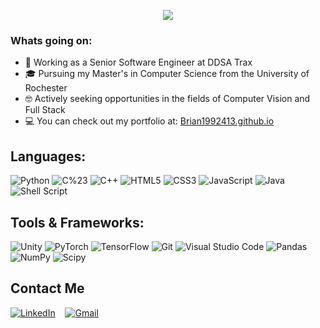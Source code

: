 <p align="center">
  <img src="https://readme-typing-svg.herokuapp.com?color=0d8eceF&size=30&center=true&vCenter=true&width=600&height=70&lines=Hi,+I'm+Brian+Vanzetten+🤗;Seinor+Computer+Vision+Engineer+🤭;Senior+Software+Engineer+🧐;">
</p>

### Whats going on:
- 📖 Working as a Senior Software Engineer at DDSA Trax
- 🎓 Pursuing my Master's in Computer Science from the University of Rochester
- 🤓 Actively seeking opportunities in the fields of Computer Vision and Full Stack
- 💻 You can check out my portfolio at: <a href="https://Brian1992413.github.io">Brian1992413.github.io</a>

## Languages:    
<p align="left">                                                                               
<img alt="Python" src="https://img.shields.io/badge/python-%2314354C.svg?style=for-the-badge&logo=python&logoColor=white"/>
<img alt="C%23" src="https://img.shields.io/badge/c%23-%2300599C.svg?style=for-the-badge&logo=c&logoColor=white"/>
<img alt="C++" src="https://img.shields.io/badge/c++-%2300599C.svg?style=for-the-badge&logo=c%2B%2B&logoColor=white"/>
<img alt="HTML5" src="https://img.shields.io/badge/html5-%23E34F26.svg?style=for-the-badge&logo=html5&logoColor=white"/>
<img alt="CSS3" src="https://img.shields.io/badge/css3-%231572B6.svg?style=for-the-badge&logo=css3&logoColor=white"/>
<img alt="JavaScript" src="https://img.shields.io/badge/javascript-%23323330.svg?style=for-the-badge&logo=javascript&logoColor=%23F7DF1E"/>
<img alt="Java" src="https://img.shields.io/badge/java-%23ED8B00.svg?style=for-the-badge&logo=java&logoColor=white"/>
<img alt="Shell Script" src="https://img.shields.io/badge/shell_script-%23121011.svg?style=for-the-badge&logo=gnu-bash&logoColor=white"/>
</p>

## Tools & Frameworks:
<p align="left">
<img alt="Unity" src="https://img.shields.io/badge/Unity-%23121011.svg?style=for-the-badge&logo=Unity&logoColor=white"/>
<img alt="PyTorch" src="https://img.shields.io/badge/PyTorch-%23FF6F00.svg?style=for-the-badge&logo=PyTorch&logoColor=white"/>
<img alt="TensorFlow" src="https://img.shields.io/badge/TensorFlow-%23FF6F00.svg?style=for-the-badge&logo=TensorFlow&logoColor=white"/>
<img alt="Git" src="https://img.shields.io/badge/git-%23121011.svg?style=for-the-badge&logo=git&logoColor=white"/>
<img alt="Visual Studio Code" src="https://img.shields.io/badge/-Visual%20Studio%20Code-05122A?style=for-the-badge&logo=visual-studio-code&logoColor=white"/>
<img alt="Pandas" src="https://img.shields.io/badge/pandas-%23150458.svg?style=for-the-badge&logo=pandas&logoColor=white"/>
<img alt="NumPy" src="https://img.shields.io/badge/numpy-%23013243.svg?style=for-the-badge&logo=numpy&logoColor=white"/>
<img alt="Scipy" src="https://img.shields.io/badge/SciPy-%230C55A5.svg?style=for-the-badge&logo=scipy&logoColor=%white"/>
</p>


## Contact Me

[<img alt="LinkedIn" src="https://img.shields.io/badge/linkedin-%230077B5.svg?style=for-the-badge&logo=linkedin&logoColor=white"/>][linkedin]&nbsp;&nbsp;&nbsp;
[<img alt="Gmail" src="https://img.shields.io/badge/Gmail-D14836?style=for-the-badge&logo=gmail&logoColor=white"/>][gmail]&nbsp;&nbsp;&nbsp;

<br/>

[linkedin]:https://www.linkedin.com/in/brian-vanzetten-68b1b32a9/
[gmail]:mailto:g.lancer.brian@gmail.com?subject=&body=
